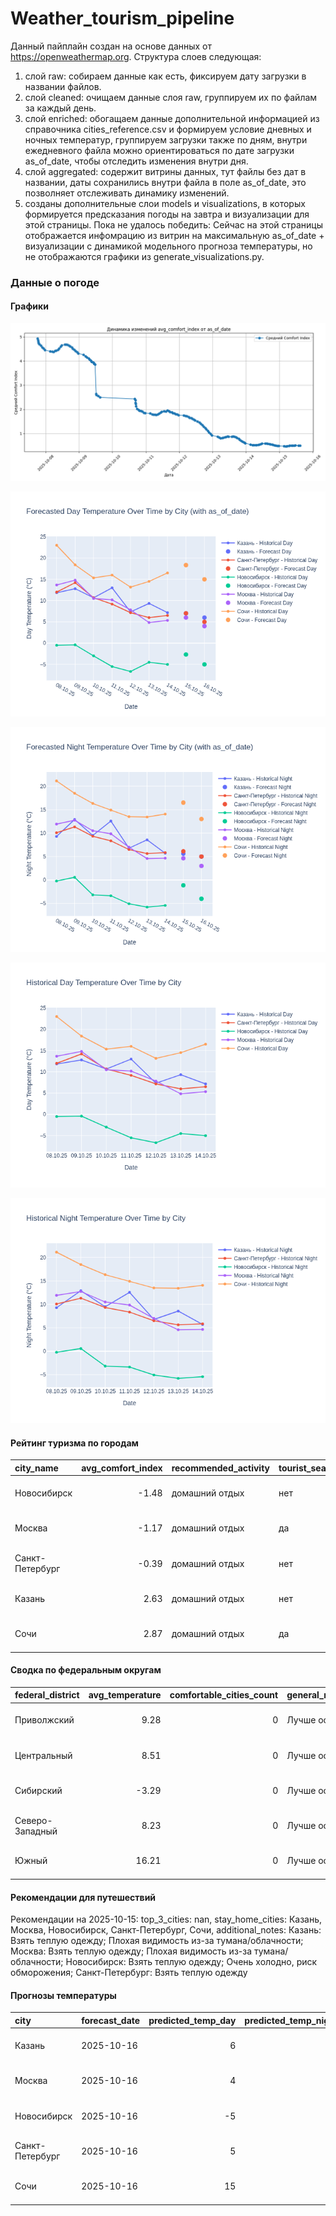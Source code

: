 # Weather_tourism_pipeline
Данный пайплайн создан на основе данных от https://openweathermap.org.
Структура слоев следующая:
  1) слой raw: 
  собираем данные как есть, фиксируем дату загрузки в названии файлов.
  2) слой cleaned:
  очищаем данные слоя raw, группируем их по файлам за каждый день.
  3) слой enriched:
  обогащаем данные дополнительной информацией из справочника cities_reference.csv и формируем условие дневных и ночных температур,
  группируем загрузки также по дням, внутри ежедневного файла можно ориентироваться по дате загрузки as_of_date, чтобы отследить изменения внутри дня.
  4) слой aggregated:
   содержит витрины данных, тут файлы без дат в названии, даты сохранились внутри файла в поле as_of_date, это позволняет отслеживать динамику изменений.
  6) созданы дополнительные слои models и visualizations, в которых формируется предсказания погоды на завтра и визуализации для этой страницы.
  Пока не удалось победить: Сейчас на этой страницы отображается инфомрацию из витрин на максимальную as_of_date + визуализации с динамикой модельного прогноза температуры, 
  но не отображаются графики из generate_visualizations.py.
<!-- WEATHER DATA START -->
### Данные о погоде

#### Графики
![Comfort Index Trend](data/visualizations/comfort_index_trend.png)

![Forecasted Day Temperature](data/visualizations/forecasted_day_temperature.png)

![Forecasted Night Temperature](data/visualizations/forecasted_night_temperature.png)

![Historical Day Temperature](data/visualizations/historical_day_temperature.png)

![Historical Night Temperature](data/visualizations/historical_night_temperature.png)

#### Рейтинг туризма по городам
| city_name       |   avg_comfort_index | recommended_activity   | tourist_season_match   | tourism_season   | tour_recommendation       | as_of_date          |
|:----------------|--------------------:|:-----------------------|:-----------------------|:-----------------|:--------------------------|:--------------------|
| Новосибирск     |               -1.48 | домашний отдых         | нет                    | Июнь-Август      | домашний отдых вне сезона | 2025-10-15 14:50:00 |
| Москва          |               -1.17 | домашний отдых         | да                     | Круглогодично    | домашний отдых в сезон    | 2025-10-15 14:50:00 |
| Санкт-Петербург |               -0.39 | домашний отдых         | нет                    | Май-Сентябрь     | домашний отдых вне сезона | 2025-10-15 14:50:00 |
| Казань          |                2.63 | домашний отдых         | нет                    | Май-Сентябрь     | домашний отдых вне сезона | 2025-10-15 14:50:00 |
| Сочи            |                2.87 | домашний отдых         | да                     | Май-Октябрь      | домашний отдых в сезон    | 2025-10-15 14:50:00 |

#### Сводка по федеральным округам
| federal_district   |   avg_temperature |   comfortable_cities_count | general_recommendation   | as_of_date          |
|:-------------------|------------------:|---------------------------:|:-------------------------|:--------------------|
| Приволжский        |              9.28 |                          0 | Лучше остаться дома      | 2025-10-15 14:50:00 |
| Центральный        |              8.51 |                          0 | Лучше остаться дома      | 2025-10-15 14:50:00 |
| Сибирский          |             -3.29 |                          0 | Лучше остаться дома      | 2025-10-15 14:50:00 |
| Северо-Западный    |              8.23 |                          0 | Лучше остаться дома      | 2025-10-15 14:50:00 |
| Южный              |             16.21 |                          0 | Лучше остаться дома      | 2025-10-15 14:50:00 |

#### Рекомендации для путешествий
Рекомендации на 2025-10-15: top_3_cities: nan, stay_home_cities: Казань, Москва, Новосибирск, Санкт-Петербург, Сочи, additional_notes: Казань: Взять теплую одежду; Плохая видимость из-за тумана/облачности; Москва: Взять теплую одежду; Плохая видимость из-за тумана/облачности; Новосибирск: Взять теплую одежду; Очень холодно, риск обморожения; Санкт-Петербург: Взять теплую одежду

#### Прогнозы температуры
| city            | forecast_date   |   predicted_temp_day |   predicted_temp_night | model_type       | as_of_date          |
|:----------------|:----------------|---------------------:|-----------------------:|:-----------------|:--------------------|
| Казань          | 2025-10-16      |                    6 |                      5 | LinearRegression | 2025-10-15 14:50:39 |
| Москва          | 2025-10-16      |                    4 |                      3 | LinearRegression | 2025-10-15 14:50:39 |
| Новосибирск     | 2025-10-16      |                   -5 |                     -4 | LinearRegression | 2025-10-15 14:50:39 |
| Санкт-Петербург | 2025-10-16      |                    5 |                      5 | LinearRegression | 2025-10-15 14:50:39 |
| Сочи            | 2025-10-16      |                   15 |                     13 | LinearRegression | 2025-10-15 14:50:39 |


<!-- WEATHER DATA END -->
